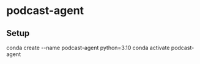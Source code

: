 # podcast-agent

## Setup
conda create --name podcast-agent python=3.10
conda activate podcast-agent
